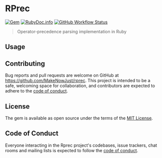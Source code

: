 # RPrec

[![Gem](https://img.shields.io/gem/v/rprec?style=for-the-badge&logo=rubygems&color=%23E9573F)](https://rubygems.org/gems/rprec)
[![RubyDoc.info](https://img.shields.io/badge/RUBYDOC-HERE-CC342D?style=for-the-badge&logo=ruby)](https://rubydoc.info/github/makenowjust/rprec/main/RPrec)
[![GitHub Workflow Status](https://img.shields.io/github/actions/workflow/status/makenowjust/rprec/main.yml?style=for-the-badge&logo=github)](https://github.com/makenowjust/rprec/actions/workflows/main.yml)


> Operator-precedence parsing implementation in Ruby

## Usage

<!-- TODO: write here. -->

## Contributing

Bug reports and pull requests are welcome on GitHub at https://github.com/MakeNowJust/rprec. This project is intended to be a safe, welcoming space for collaboration, and contributors are expected to adhere to the [code of conduct](https://github.com/makenowjust/rprec/blob/main/CODE_OF_CONDUCT.md).

## License

The gem is available as open source under the terms of the [MIT License](https://opensource.org/licenses/MIT).

## Code of Conduct

Everyone interacting in the Rprec project's codebases, issue trackers, chat rooms and mailing lists is expected to follow the [code of conduct](https://github.com/makenowjust/rprec/blob/main/CODE_OF_CONDUCT.md).
